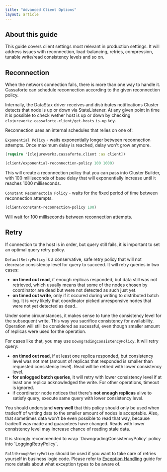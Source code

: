 ```yaml
---
title: "Advanced Client Options"
layout: article
---
```


## About this guide

This guide covers client settings most relevant in production settings. It will address
issues with reconnection, load-balancing, retries, compression, tunable write/read consistency
levels and so on.


## Reconnection

When the network connection fails, there is more than one way to handle it.
Cassaforte can schedule reconnection according to the given reconnection policy.

Internally, the DataStax driver receives and distributes notifications Cluster detects that node
is up or down via StateListener. At any given point in time it is possible to check wether host
is up or down by checking `clojurewerkz.cassaforte.client/get-hosts` `is-up` key.

Reconnection uses an internal schedules that relies on one of:

`Exponential Policy` - waits exponentially longer between reconnection attempts. Once maximum
delay is reached, delay won't grow anymore.

```clojure
(require '[clojurewerkz.cassaforte.client :as client])

(client/exponential-reconnection-policy 100 1000)
```

This will create a reconnection policy that you can pass into Cluster Builder, with 100 milliseconds
of base delay that will exponentially increase until it reaches 1000 milliseconds.

`Constant Reconnectoin Policy` - waits for the fixed period of time between reconnection attempts.

```clojure
(client/constant-reconnection-policy 100)
```

Will wait for 100 milliseconds between reconnection attempts.

## Retry

If connection to the host is in order, but query still fails, it is important to set an optimal
query retry policy.

`DefaultRetryPolicy` is a conservative, safe retry policy that will not decrease consistency
level for query to succeed. It will retry queries in two cases:

  * __on timed out read__, if enough replicas responded, but data still was not retrieved, which
    usually means that some of the nodes chosen by coordinator are dead but were not detected
    as such just yet.
  * __on timed out write__, only if it occured during writing to distributed batch log. It is very likely that
    coordinator picked unresponsive nodes that were not yet detected as dead..

Under some circumstances, it makes sense to tune the consistency level for the subsequent write.
This way you sacrifice consistency for availability. Operation will still be considered as sucessful,
even though smaller amount of replicas were used for the operation.

For cases like that, you may use `DowngradingConsistencyPolicy`. It will retry query:

  * __on timed out read__, if at least one replica responded, but consistency level was not met (amount
    of replicas that responded is smaller than requested consistency level). Read will be
    retried with lower consistency level.
  * __for unlogged batch queries__, it will retry with lower consistency level if at least one replica
    acknowledged the write. For other operations, timeout is ignored.
  * if coordinator node notices that there's __not enough replicas__ alive to satisfy query, execute
    same query with lower consistency level.

You should understand __very well__ that this policy should only be used when tradeoff of writing
data to the smaller amount of nodes is acceptable. Also, that sometimes data won't be even
possible to read that way, because tradeoff was made and guarantees have changed. Reads
with lower consistency level may increase chance of reading stale data.

<div class="alert alert-error">
It is strongly recommended to wrap `DowngradingConsistencyPolicy` policy into `LoggingRetryPolicy`.
</div>

`FallthroughRetryPolicy` should be used if you want to take care of retries yourself in
business logic code. Please refer to [Exception Handling](exception_handling.html) guide
for more details about what exception types to be aware of.
